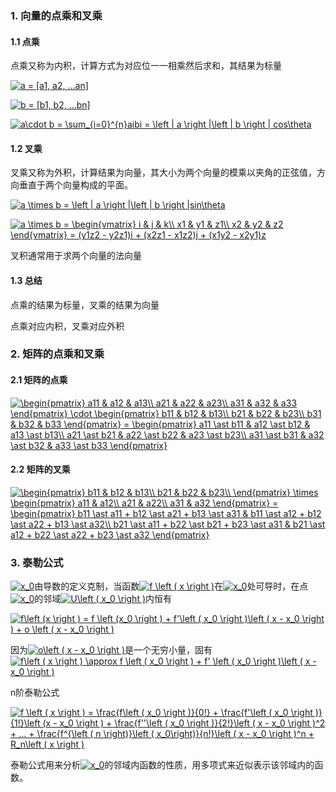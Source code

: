 ### 1. 向量的点乘和叉乘

#### 1.1 点乘

点乘又称为内积，计算方式为对应位一一相乘然后求和，其结果为标量

<a href="https://www.codecogs.com/eqnedit.php?latex=a&space;=&space;[a1,&space;a2,&space;...an]" target="_blank"><img src="https://latex.codecogs.com/gif.latex?a&space;=&space;[a1,&space;a2,&space;...an]" title="a = [a1, a2, ...an]" /></a>

<a href="https://www.codecogs.com/eqnedit.php?latex=b&space;=&space;[b1,&space;b2,&space;...bn]" target="_blank"><img src="https://latex.codecogs.com/gif.latex?b&space;=&space;[b1,&space;b2,&space;...bn]" title="b = [b1, b2, ...bn]" /></a>

<a href="https://www.codecogs.com/eqnedit.php?latex=a\cdot&space;b&space;=&space;\sum_{i=0}^{n}aibi&space;=&space;\left&space;|&space;a&space;\right&space;|\left&space;|&space;b&space;\right&space;|&space;cos\theta" target="_blank"><img src="https://latex.codecogs.com/gif.latex?a\cdot&space;b&space;=&space;\sum_{i=0}^{n}aibi&space;=&space;\left&space;|&space;a&space;\right&space;|\left&space;|&space;b&space;\right&space;|&space;cos\theta" title="a\cdot b = \sum_{i=0}^{n}aibi = \left | a \right |\left | b \right | cos\theta" /></a>

#### 1.2 叉乘

叉乘又称为外积，计算结果为向量，其大小为两个向量的模乘以夹角的正弦值，方向垂直于两个向量构成的平面。

<a href="https://www.codecogs.com/eqnedit.php?latex=a&space;\times&space;b&space;=&space;\left&space;|&space;a&space;\right&space;|\left&space;|&space;b&space;\right&space;|sin\theta" target="_blank"><img src="https://latex.codecogs.com/gif.latex?a&space;\times&space;b&space;=&space;\left&space;|&space;a&space;\right&space;|\left&space;|&space;b&space;\right&space;|sin\theta" title="a \times b = \left | a \right |\left | b \right |sin\theta" /></a>

<a href="https://www.codecogs.com/eqnedit.php?latex=a&space;\times&space;b&space;=&space;\begin{vmatrix}&space;i&space;&&space;j&space;&&space;k\\&space;x1&space;&&space;y1&space;&&space;z1\\&space;x2&space;&&space;y2&space;&&space;z2&space;\end{vmatrix}&space;=&space;(y1z2&space;-&space;y2z1)i&space;&plus;&space;(x2z1&space;-&space;x1z2)j&space;&plus;&space;(x1y2&space;-&space;x2y1)z" target="_blank"><img src="https://latex.codecogs.com/gif.latex?a&space;\times&space;b&space;=&space;\begin{vmatrix}&space;i&space;&&space;j&space;&&space;k\\&space;x1&space;&&space;y1&space;&&space;z1\\&space;x2&space;&&space;y2&space;&&space;z2&space;\end{vmatrix}&space;=&space;(y1z2&space;-&space;y2z1)i&space;&plus;&space;(x2z1&space;-&space;x1z2)j&space;&plus;&space;(x1y2&space;-&space;x2y1)z" title="a \times b = \begin{vmatrix} i & j & k\\ x1 & y1 & z1\\ x2 & y2 & z2 \end{vmatrix} = (y1z2 - y2z1)i + (x2z1 - x1z2)j + (x1y2 - x2y1)z" /></a>

叉积通常用于求两个向量的法向量

#### 1.3 总结

点乘的结果为标量，叉乘的结果为向量

点乘对应内积，叉乘对应外积

### 2. 矩阵的点乘和叉乘

#### 2.1 矩阵的点乘

<a href="https://www.codecogs.com/eqnedit.php?latex=\begin{pmatrix}&space;a11&space;&&space;a12&space;&&space;a13\\&space;a21&space;&&space;a22&space;&&space;a23\\&space;a31&space;&&space;a32&space;&&space;a33&space;\end{pmatrix}&space;\cdot&space;\begin{pmatrix}&space;b11&space;&&space;b12&space;&&space;b13\\&space;b21&space;&&space;b22&space;&&space;b23\\&space;b31&space;&&space;b32&space;&&space;b33&space;\end{pmatrix}&space;=&space;\begin{pmatrix}&space;a11&space;\ast&space;b11&space;&&space;a12&space;\ast&space;b12&space;&&space;a13&space;\ast&space;b13\\&space;a21&space;\ast&space;b21&space;&&space;a22&space;\ast&space;b22&space;&&space;a23&space;\ast&space;b23\\&space;a31&space;\ast&space;b31&space;&&space;a32&space;\ast&space;b32&space;&&space;a33&space;\ast&space;b33&space;\end{pmatrix}" target="_blank"><img src="https://latex.codecogs.com/gif.latex?\begin{pmatrix}&space;a11&space;&&space;a12&space;&&space;a13\\&space;a21&space;&&space;a22&space;&&space;a23\\&space;a31&space;&&space;a32&space;&&space;a33&space;\end{pmatrix}&space;\cdot&space;\begin{pmatrix}&space;b11&space;&&space;b12&space;&&space;b13\\&space;b21&space;&&space;b22&space;&&space;b23\\&space;b31&space;&&space;b32&space;&&space;b33&space;\end{pmatrix}&space;=&space;\begin{pmatrix}&space;a11&space;\ast&space;b11&space;&&space;a12&space;\ast&space;b12&space;&&space;a13&space;\ast&space;b13\\&space;a21&space;\ast&space;b21&space;&&space;a22&space;\ast&space;b22&space;&&space;a23&space;\ast&space;b23\\&space;a31&space;\ast&space;b31&space;&&space;a32&space;\ast&space;b32&space;&&space;a33&space;\ast&space;b33&space;\end{pmatrix}" title="\begin{pmatrix} a11 & a12 & a13\\ a21 & a22 & a23\\ a31 & a32 & a33 \end{pmatrix} \cdot \begin{pmatrix} b11 & b12 & b13\\ b21 & b22 & b23\\ b31 & b32 & b33 \end{pmatrix} = \begin{pmatrix} a11 \ast b11 & a12 \ast b12 & a13 \ast b13\\ a21 \ast b21 & a22 \ast b22 & a23 \ast b23\\ a31 \ast b31 & a32 \ast b32 & a33 \ast b33 \end{pmatrix}" /></a>

#### 2.2 矩阵的叉乘

<a href="https://www.codecogs.com/eqnedit.php?latex=\begin{pmatrix}&space;b11&space;&&space;b12&space;&&space;b13\\&space;b21&space;&&space;b22&space;&&space;b23\\&space;\end{pmatrix}&space;\times&space;\begin{pmatrix}&space;a11&space;&&space;a12\\&space;a21&space;&&space;a22\\&space;a31&space;&&space;a32&space;\end{pmatrix}&space;=&space;\begin{pmatrix}&space;b11&space;\ast&space;a11&space;&plus;&space;b12&space;\ast&space;a21&space;&plus;&space;b13&space;\ast&space;a31&space;&&space;b11&space;\ast&space;a12&space;&plus;&space;b12&space;\ast&space;a22&space;&plus;&space;b13&space;\ast&space;a32\\&space;b21&space;\ast&space;a11&space;&plus;&space;b22&space;\ast&space;b21&space;&plus;&space;b23&space;\ast&space;a31&space;&&space;b21&space;\ast&space;a12&space;&plus;&space;b22&space;\ast&space;a22&space;&plus;&space;b23&space;\ast&space;a32&space;\end{pmatrix}" target="_blank"><img src="https://latex.codecogs.com/gif.latex?\begin{pmatrix}&space;b11&space;&&space;b12&space;&&space;b13\\&space;b21&space;&&space;b22&space;&&space;b23\\&space;\end{pmatrix}&space;\times&space;\begin{pmatrix}&space;a11&space;&&space;a12\\&space;a21&space;&&space;a22\\&space;a31&space;&&space;a32&space;\end{pmatrix}&space;=&space;\begin{pmatrix}&space;b11&space;\ast&space;a11&space;&plus;&space;b12&space;\ast&space;a21&space;&plus;&space;b13&space;\ast&space;a31&space;&&space;b11&space;\ast&space;a12&space;&plus;&space;b12&space;\ast&space;a22&space;&plus;&space;b13&space;\ast&space;a32\\&space;b21&space;\ast&space;a11&space;&plus;&space;b22&space;\ast&space;b21&space;&plus;&space;b23&space;\ast&space;a31&space;&&space;b21&space;\ast&space;a12&space;&plus;&space;b22&space;\ast&space;a22&space;&plus;&space;b23&space;\ast&space;a32&space;\end{pmatrix}" title="\begin{pmatrix} b11 & b12 & b13\\ b21 & b22 & b23\\ \end{pmatrix} \times \begin{pmatrix} a11 & a12\\ a21 & a22\\ a31 & a32 \end{pmatrix} = \begin{pmatrix} b11 \ast a11 + b12 \ast a21 + b13 \ast a31 & b11 \ast a12 + b12 \ast a22 + b13 \ast a32\\ b21 \ast a11 + b22 \ast b21 + b23 \ast a31 & b21 \ast a12 + b22 \ast a22 + b23 \ast a32 \end{pmatrix}" /></a>

### 3. 泰勒公式

<a href="https://www.codecogs.com/eqnedit.php?latex=x_0" target="_blank"><img src="https://latex.codecogs.com/gif.latex?x_0" title="x_0" /></a>由导数的定义克制，当函数<a href="https://www.codecogs.com/eqnedit.php?latex=f&space;\left&space;(&space;x&space;\right&space;)" target="_blank"><img src="https://latex.codecogs.com/gif.latex?f&space;\left&space;(&space;x&space;\right&space;)" title="f \left ( x \right )" /></a>在<a href="https://www.codecogs.com/eqnedit.php?latex=x_0" target="_blank"><img src="https://latex.codecogs.com/gif.latex?x_0" title="x_0" /></a>处可导时，在点<a href="https://www.codecogs.com/eqnedit.php?latex=x_0" target="_blank"><img src="https://latex.codecogs.com/gif.latex?x_0" title="x_0" /></a>的邻域<a href="https://www.codecogs.com/eqnedit.php?latex=U\left&space;(&space;x_0&space;\right&space;)" target="_blank"><img src="https://latex.codecogs.com/gif.latex?U\left&space;(&space;x_0&space;\right&space;)" title="U\left ( x_0 \right )" /></a>内恒有

<a href="https://www.codecogs.com/eqnedit.php?latex=f\left&space;(x&space;\right&space;)&space;=&space;f&space;\left&space;(x_0&space;\right&space;)&space;&plus;&space;f'\left&space;(&space;x_0&space;\right&space;)\left&space;(&space;x&space;-&space;x_0&space;\right&space;)&space;&plus;&space;o&space;\left&space;(&space;x&space;-&space;x_0&space;\right&space;)" target="_blank"><img src="https://latex.codecogs.com/gif.latex?f\left&space;(x&space;\right&space;)&space;=&space;f&space;\left&space;(x_0&space;\right&space;)&space;&plus;&space;f'\left&space;(&space;x_0&space;\right&space;)\left&space;(&space;x&space;-&space;x_0&space;\right&space;)&space;&plus;&space;o&space;\left&space;(&space;x&space;-&space;x_0&space;\right&space;)" title="f\left (x \right ) = f \left (x_0 \right ) + f'\left ( x_0 \right )\left ( x - x_0 \right ) + o \left ( x - x_0 \right )" /></a>

因为<a href="https://www.codecogs.com/eqnedit.php?latex=o\left&space;(&space;x&space;-&space;x_0&space;\right&space;)" target="_blank"><img src="https://latex.codecogs.com/gif.latex?o\left&space;(&space;x&space;-&space;x_0&space;\right&space;)" title="o\left ( x - x_0 \right )" /></a>是一个无穷小量，固有<a href="https://www.codecogs.com/eqnedit.php?latex=f\left&space;(&space;x&space;\right&space;)&space;\approx&space;f&space;\left&space;(&space;x_0&space;\right&space;)&space;&plus;&space;f'&space;\left&space;(&space;x_0&space;\right&space;)\left&space;(&space;x&space;-&space;x_0&space;\right&space;)" target="_blank"><img src="https://latex.codecogs.com/gif.latex?f\left&space;(&space;x&space;\right&space;)&space;\approx&space;f&space;\left&space;(&space;x_0&space;\right&space;)&space;&plus;&space;f'&space;\left&space;(&space;x_0&space;\right&space;)\left&space;(&space;x&space;-&space;x_0&space;\right&space;)" title="f\left ( x \right ) \approx f \left ( x_0 \right ) + f' \left ( x_0 \right )\left ( x - x_0 \right )" /></a>

n阶泰勒公式

<a href="https://www.codecogs.com/eqnedit.php?latex=f&space;\left&space;(&space;x&space;\right&space;)&space;=&space;\frac{f\left&space;(&space;x_0&space;\right&space;)}{0!}&space;&plus;&space;\frac{f'\left&space;(&space;x_0&space;\right&space;)}{1!}\left&space;(x&space;-&space;x_0&space;\right&space;)&space;&plus;&space;\frac{f''\left&space;(&space;x_0&space;\right&space;)}{2!}\left&space;(&space;x&space;-&space;x_0&space;\right&space;)^2&space;&plus;&space;...&space;&plus;&space;\frac{f^{\left&space;(&space;n&space;\right)}\left&space;(&space;x_0\right)}{n!}\left&space;(&space;x&space;-&space;x_0&space;\right&space;)^n&space;&plus;&space;R_n\left&space;(&space;x&space;\right&space;)" target="_blank"><img src="https://latex.codecogs.com/gif.latex?f&space;\left&space;(&space;x&space;\right&space;)&space;=&space;\frac{f\left&space;(&space;x_0&space;\right&space;)}{0!}&space;&plus;&space;\frac{f'\left&space;(&space;x_0&space;\right&space;)}{1!}\left&space;(x&space;-&space;x_0&space;\right&space;)&space;&plus;&space;\frac{f''\left&space;(&space;x_0&space;\right&space;)}{2!}\left&space;(&space;x&space;-&space;x_0&space;\right&space;)^2&space;&plus;&space;...&space;&plus;&space;\frac{f^{\left&space;(&space;n&space;\right)}\left&space;(&space;x_0\right)}{n!}\left&space;(&space;x&space;-&space;x_0&space;\right&space;)^n&space;&plus;&space;R_n\left&space;(&space;x&space;\right&space;)" title="f \left ( x \right ) = \frac{f\left ( x_0 \right )}{0!} + \frac{f'\left ( x_0 \right )}{1!}\left (x - x_0 \right ) + \frac{f''\left ( x_0 \right )}{2!}\left ( x - x_0 \right )^2 + ... + \frac{f^{\left ( n \right)}\left ( x_0\right)}{n!}\left ( x - x_0 \right )^n + R_n\left ( x \right )" /></a>

泰勒公式用来分析<a href="https://www.codecogs.com/eqnedit.php?latex=x_0" target="_blank"><img src="https://latex.codecogs.com/gif.latex?x_0" title="x_0" /></a>的邻域内函数的性质，用多项式来近似表示该邻域内的函数。
